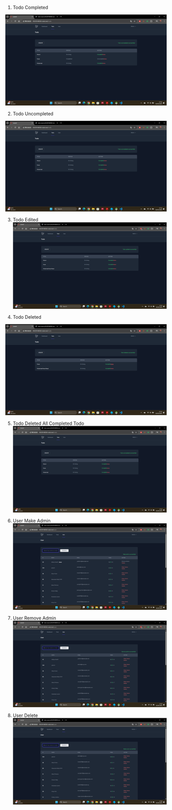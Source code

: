 1. Todo Completed

![alt text](screenshot/tugas6/todocomplete.png)

2. Todo Uncompleted

![alt text](screenshot/tugas6/todouncomplete.png)

3. Todo Edited
![alt text](screenshot/tugas6/todoedited.png)

4. Todo Deleted

![alt text](screenshot/tugas6/tododeleted.png)

5. Todo Deleted All Completed Todo
![alt text](screenshot/tugas6/todouncomplete.png)

6. User Make Admin
![alt text](screenshot/tugas6/usermakeadmin.png)

7. User Remove Admin
![alt text](screenshot/tugas6/userremoveadmin.png)

8. User Delete
![alt text](screenshot/tugas6/userdelete.png)